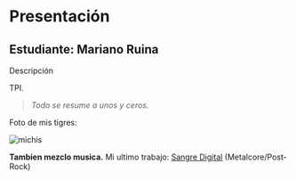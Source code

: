 # Presentación

## Estudiante: Mariano Ruina

Descripción

TPI.
> _Todo se resume a unos y ceros._

Foto de mis tigres:

![michis](https://github.com/algo1unsam/presentaciontp0-mariano-r/assets/79900254/12d7e6d4-8ccd-492c-be12-4868009d51c1)

**Tambien mezclo musica.**
Mi ultimo trabajo: [Sangre Digital](https://open.spotify.com/album/5dBurp8DvRA5CUTez2J8Mj) (Metalcore/Post-Rock)
